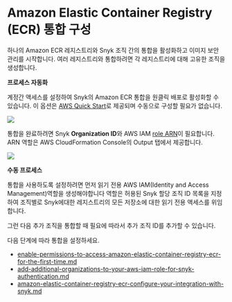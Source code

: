 # Amazon Elastic Container Registry (ECR) 통합 구성

하나의 Amazon ECR 레지스트리와 Snyk 조직 간의 통합을 활성화하고 이미지 보안 관리를 시작합니다. 여러 레지스트리와 통합하려면 각 레지스트리에 대해 고유한 조직을 생성합니다.

**프로세스 자동화**

계정간 액세스를 설정하여 Snyk의 Amazon ECR 통합을 원클릭 배포로 활성화할 수 있습니다. 이 옵션은 [AWS Quick Start](https://github.com/aws-quickstart/quickstart-snyk-security)로 제공되며 수동으로 구성할 필요가 없습니다.

![](../../../../.gitbook/assets/quickstart-snyk-security-ecr.png)

통합을 완료하려면 Snyk **Organization ID**와 AWS IAM [role ARN](https://docs.aws.amazon.com/IAM/latest/UserGuide/reference\_identifiers.html#identifiers-arns)이 필요합니다. ARN 역할은 AWS CloudFormation Console의 Output 탭에서 제공합니다.

![](../../../../.gitbook/assets/cloudformation-launch-stack.png)

**수동 프로세스**

통합을 사용하도록 설정하려면 먼저 읽기 전용 AWS IAM(Identity and Access Management)역할을 생성해야합니다 역할은 허용된 Snyk 할당 조직 ID 목록을 지정하여 조직별로 Snyk에대한 레지스트리의 모든 저장소에 대한 읽기 전용 액세스를 위임합니다.

그런 다음 추가 조직을 통합할 때 필요에 따라서 추가 조직 ID를 추가할 수 있습니다.

다음 단계에 따라 통합을 설정하세요.

* [enable-permissions-to-access-amazon-elastic-container-registry-ecr-for-the-first-time.md](enable-permissions-to-access-amazon-elastic-container-registry-ecr-for-the-first-time.md "mention")
* [add-additional-organizations-to-your-aws-iam-role-for-snyk-authentication.md](add-additional-organizations-to-your-aws-iam-role-for-snyk-authentication.md "mention")
* [amazon-elastic-container-registry-ecr-configure-your-integration-with-snyk.md](amazon-elastic-container-registry-ecr-configure-your-integration-with-snyk.md "mention")

